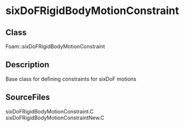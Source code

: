 # sixDoFRigidBodyMotionConstraint 
## Class
Foam::sixDoFRigidBodyMotionConstraint

## Description
Base class for defining constraints for sixDoF motions

## SourceFiles
sixDoFRigidBodyMotionConstraint.C
sixDoFRigidBodyMotionConstraintNew.C

